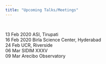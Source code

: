 ```yaml
---
title: "Upcoming Talks/Meetings"
---
```

<BR>

13 Feb 2020 ASI, Tirupati <BR>
16 Feb 2020 Birla Science Center, Hyderabad <BR>
24 Feb UCR, Riverside <BR>
06 Mar SIDIM XXXV <BR>
09 Mar Arecibo Observatory <BR>

<!--
#24 Feb UCR
#06 Mar SIDIM XXXV
#09 Mar Arecibo Observatory
#26 Mar NASA AI
#29 Mar Cancer AI (poster)
#01 Apr EDRN
#08 Apr MLAI?
#13 Apr Space Nebulae

#26 Apr ICLR?

#13 May Athena

#15 Jun AstroInformatics

#22 Jun PSIDA

#29 Jun EWASS?

#27 Jul GAP transients

#10 Aug LSSDS

#11 Sep BISS7
#14 Sep ASBD2
#18 Sep EDRN?
-->